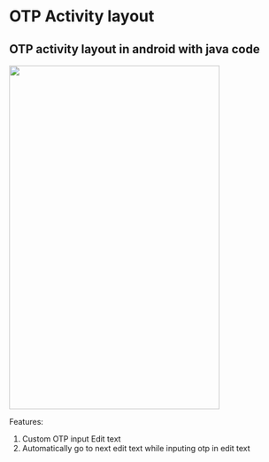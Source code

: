 # OTP Activity layout

## OTP activity layout in android with java code

<img src="http://iamrohitsuthar.000webhostapp.com/android/AndroidOTP/android_otp_github.png" width="380" height="620">


Features:
1. Custom OTP input Edit text
2. Automatically go to next edit text while inputing otp in edit text
